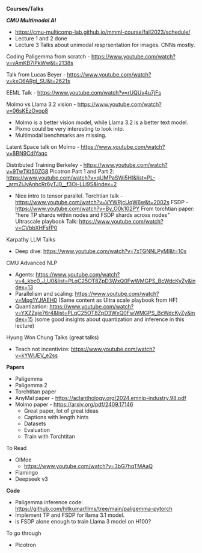 **Courses/Talks**

***CMU Multimodal AI***
- https://cmu-multicomp-lab.github.io/mmml-course/fall2023/schedule/
- Lecture 1 and 2 done
- Lecture 3
Talks about unimodal resprsentation for images. CNNs mostly.

Coding Paligemma from scratch - https://www.youtube.com/watch?v=vAmKB7iPkWw&t=2138s

Talk from Lucas Beyer - https://www.youtube.com/watch?v=kxO6ARgI_SU&t=2621s

EEML Talk - https://www.youtube.com/watch?v=rUQUv4u7jFs

Molmo vs Llama 3.2 vision - https://www.youtube.com/watch?v=06sKEzOvop8
- Molmo is a better vision model, while Llama 3.2 is a better text model.
- Pixmo could be very interesting to look into.
- Multimodal benchmarks are missing.

Latent Space talk on Molmo - https://www.youtube.com/watch?v=8BN9CdIYaqc

Distributed Training Berkeley - https://www.youtube.com/watch?v=9TwTKt50ZG8
Picotron Part 1 and Part 2: https://www.youtube.com/watch?v=qUMPaSWi5HI&list=PL-_armZiJvAnhcRr6yTJ0__f3Oi-LLi9S&index=2
- Nice intro to tensor parallel.
Torchtian talk - https://www.youtube.com/watch?v=VYWRjcUqW6w&t=2002s
FSDP - https://www.youtube.com/watch?v=By_O0k102PY
From torchtian paper: "here TP shards within nodes and FSDP shards across nodes"
Ultrascale playbook Talk: https://www.youtube.com/watch?v=CVbbXHFsfP0

Karpathy LLM Talks
- Deep dive: https://www.youtube.com/watch?v=7xTGNNLPyMI&t=10s

CMU Advanced NLP
- Agents: https://www.youtube.com/watch?v=4_kbc0_J_U0&list=PLqC25OT8ZpD3WxQ0FwWMGPS_BcWdcKyZy&index=13
- Parallelism and scaling: https://www.youtube.com/watch?v=Mpg1YJfAEH0
(Same content as Ultra scale playbook from HF)
- Quantization: https://www.youtube.com/watch?v=YXZZaje76r4&list=PLqC25OT8ZpD3WxQ0FwWMGPS_BcWdcKyZy&index=15
(some good insights about quantization and inference in this lecture)

Hyung Won Chung Talks (great talks)
- Teach not incentivize: https://www.youtube.com/watch?v=kYWUEV_e2ss

**Papers**
- Paligemma
- Paligemma 2
- Torchtitan paper
- AnyMal paper - https://aclanthology.org/2024.emnlp-industry.98.pdf
- Molmo paper - https://arxiv.org/pdf/2409.17146
    - Great paper, lot of great ideas
    - Captions with length hints
    - Datasets
    - Evaluation
    - Train with Torchtitan

To Read

- OlMoe
    - https://www.youtube.com/watch?v=3bG7hqTMAaQ
- Flamingo
- Deepseek v3

**Code**
- Paligemma inference code: https://github.com/hitkumar/llms/tree/main/paligemma-pytorch
- Implement TP and FSDP for llama 3.1 model.
- is FSDP alone enough to train Llama 3 model on H100?

To go through
- Picotron
